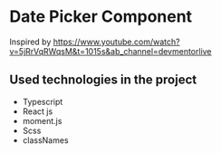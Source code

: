 # Date Picker Component

Inspired by https://www.youtube.com/watch?v=5jRrVqRWqsM&t=1015s&ab_channel=devmentorlive

## Used technologies in the project

* Typescript
* React js
* moment.js
* Scss
* classNames